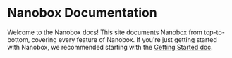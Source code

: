 # Nanobox Documentation

Welcome to the Nanobox docs! This site documents Nanobox from top-to-bottom, covering every feature of Nanobox. If you're just getting started with Nanobox, we recommended starting with the [Getting Started doc](/getting-started/).